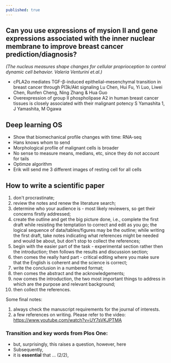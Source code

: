 ```yaml
---
published: true
---
```

## Can you use expressions of mysion II and gene expressions associated with the inner nuclear membrane to improve breast cancer prediction/diagnosis? 
_(The nucleus measures shape changes for cellular proprioception to control dynamic cell behavior. Valeria Venturini et.al.)_
- cPLA2α mediates TGF-β-induced epithelial–mesenchymal transition in breast cancer through PI3k/Akt signaling
Lu Chen, Hui Fu, Yi Luo, Liwei Chen, Runfen Cheng, Ning Zhang & Hua Guo
- Overexpression of group II phospholipase A2 in human breast cancer tissues is closely associated with their malignant potency
S Yamashita 1, J Yamashita, M Ogawa


## Deep learning OS

- Show that biomechanical profile changes with time: RNA-seq
- Hans knows whom to send
- Morphological profile of malignant cells is broader
- No sense to measure means, medians, etc, since they do not account for tails
- Optimze algorithm
- Erik will send me 3 different images of resting cell for all cells

## How to write a scientific paper 

1. don't procrastinate;
2. review the notes and renew the literature search;
3. determine who your audience is - most likely reviewers, so get their concerns firstly addressed;
4. create the outline and get the big picture done, i.e., complete the first draft while resisting the temptation to correct and edit as you go; the logical sequence of data/tables/figures may be the outline; while writing the first draft, take notes indicating what references might be needed and would be about, but don't stop to collect the references;
5. begin with the easier part of the task - experimental section rather then the introduction; then follows the results and discussion section;
6. then comes the really hard part - critical editing where you make sure that the English is coherent and the science is correct; 
7. write the conclusion in a numbered format;
8. then comes the abstract and the acknowledgements;
9. now comes the introduction, the two most important things to address in which are the purpose and relevant background;
9. then collect the references.

Some final notes:
1. always check the manuscript requirements for the journal of interests.
2. a few references on writing. Please refer to the video: https://www.youtube.com/watch?v=UY7sVKJPTMA

### Transition and key words from Plos One:

- but, surprisingly, this raises a question, however, here
- Subsequently, 
- it is **essential** that ... (2/2), 

















